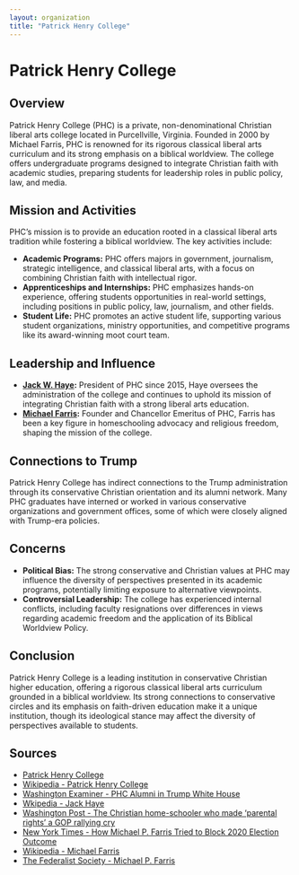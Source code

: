 ```yaml
---
layout: organization
title: "Patrick Henry College"
---
```


# Patrick Henry College

## Overview
Patrick Henry College (PHC) is a private, non-denominational Christian liberal arts college located in Purcellville, Virginia. Founded in 2000 by Michael Farris, PHC is renowned for its rigorous classical liberal arts curriculum and its strong emphasis on a biblical worldview. The college offers undergraduate programs designed to integrate Christian faith with academic studies, preparing students for leadership roles in public policy, law, and media.

## Mission and Activities
PHC’s mission is to provide an education rooted in a classical liberal arts tradition while fostering a biblical worldview. The key activities include:
- **Academic Programs:** PHC offers majors in government, journalism, strategic intelligence, and classical liberal arts, with a focus on combining Christian faith with intellectual rigor.
- **Apprenticeships and Internships:** PHC emphasizes hands-on experience, offering students opportunities in real-world settings, including positions in public policy, law, journalism, and other fields.
- **Student Life:** PHC promotes an active student life, supporting various student organizations, ministry opportunities, and competitive programs like its award-winning moot court team.

## Leadership and Influence
- **[Jack W. Haye](https://en.wikipedia.org/wiki/Jack_Haye):** President of PHC since 2015, Haye oversees the administration of the college and continues to uphold its mission of integrating Christian faith with a strong liberal arts education.
- **[Michael Farris](https://www.washingtonpost.com/education/2023/08/29/michael-farris-homeschoolers-parents-rights-ziklag/):** Founder and Chancellor Emeritus of PHC, Farris has been a key figure in homeschooling advocacy and religious freedom, shaping the mission of the college.

## Connections to Trump
Patrick Henry College has indirect connections to the Trump administration through its conservative Christian orientation and its alumni network. Many PHC graduates have interned or worked in various conservative organizations and government offices, some of which were closely aligned with Trump-era policies.

## Concerns
- **Political Bias:** The strong conservative and Christian values at PHC may influence the diversity of perspectives presented in its academic programs, potentially limiting exposure to alternative viewpoints.
- **Controversial Leadership:** The college has experienced internal conflicts, including faculty resignations over differences in views regarding academic freedom and the application of its Biblical Worldview Policy.

## Conclusion
Patrick Henry College is a leading institution in conservative Christian higher education, offering a rigorous classical liberal arts curriculum grounded in a biblical worldview. Its strong connections to conservative circles and its emphasis on faith-driven education make it a unique institution, though its ideological stance may affect the diversity of perspectives available to students.

## Sources
- [Patrick Henry College](https://www.phc.edu)
- [Wikipedia - Patrick Henry College](https://en.wikipedia.org/wiki/Patrick_Henry_College)
- [Washington Examiner - PHC Alumni in Trump White House](https://www.washingtonexaminer.com/news/433563/trump-support-grows-among-college-educated-as-primary-foes-fail-to-lock-up-group/)
- [Wkipedia - Jack Haye](https://en.wikipedia.org/wiki/Jack_Haye)
- [Washington Post - The Christian home-schooler who made ‘parental rights’ a GOP rallying cry](https://www.washingtonpost.com/education/2023/08/29/michael-farris-homeschoolers-parents-rights-ziklag/)
- [New York Times - How Michael P. Farris Tried to Block 2020 Election Outcome](https://www.nytimes.com/2021/10/07/us/politics/religious-conservative-michael-farris-lawsuit-2020-election.html)
- [Wikipedia - Michael Farris](https://en.wikipedia.org/wiki/Michael_Farris_(lawyer))
- [The Federalist Society - Michael P. Farris](https://fedsoc.org/contributors/michael-farris)
